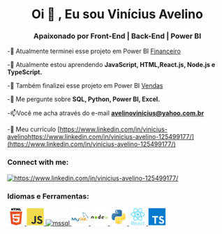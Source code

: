 <h1 align="center">Oi 👋 , Eu sou Vinícius Avelino</h1><h3 align="center">
Apaixonado por Front-End | Back-End | Power BI</h3>

-🔭 Atualmente terminei esse projeto em Power BI [Financeiro](https://1drv.ms/u/c/44fdfae855f3d53a/ETrV81Xo-v0ggESrAAAAAAABMvCCxgU6F2O3G2b6QrZzSA?e=JLhyy0)

-🌱 Atualmente estou aprendendo **JavaScript, HTML,React.js, Node.js e TypeScript.**

-👯 Também finalizei esse projeto em Power BI [Vendas](https://1drv.ms/u/c/44fdfae855f3d53a/ETrV81Xo-v0ggESqAAAAAAAB0ip57QewlAf5qgQmrjqmVg?e=rRV3Eg)

-💬 Me pergunte sobre **SQL, Python, Power BI, Excel.**

-📫Você me acha através do e-mail **avelinovinicius@yahoo.com.br**

-📄 Meu currículo [https://www.linkedin.com/in/vinicius-avelinohttps://www.linkedin.com/in/vinicius-avelino-125499177/](https://www.linkedin.com/in/vinicius-avelino-125499177/)

<h3 align="left">Connect with me:</h3><p align="left">

<a href="https://linkedin.com/in/https://www.linkedin.com/in/vinicius-avelino-125499177/" target="blank"><img align="center" src="https://raw.githubusercontent.com/rahuldkjain/github-profile-readme-generator/master/src/images/icons/Social/linked-in-alt.svg" alt="https://www.linkedin.com/in/vinicius-avelino-125499177/" height="30" width="40" /></a></p><h3 align="left">


Idiomas e Ferramentas: </h3>
<p align="esquerda"> <a href="https://www.w3.org/html/" target="_blank" rel="noreferrer"> <img src="https://raw.githubusercontent.com/devicons/devicon/master/icons/html5/html5-original-wordmark.svg" alt="html5" width="40" height="40"/> </a> <a href="https://developer.mozilla.org/en-US/docs/Web/JavaScript" target="_blank" rel="noreferrer"> <img src="https://raw.githubusercontent.com/devicons/devicon/master/icons/javascript/javascript-original.svg" alt="javascript" width="40" height="40"/> </a> <a href="https://www.microsoft.com/en-us/sql-server" target="_blank" rel="noreferrer"> <img src="https://www.svgrepo.com/show/303229/microsoft-sql-server-logo.svg" alt="mssql" width="40" height="40"/> </a> <a href="https://www.mysql.com/" target="_blank" rel="noreferrer"> <img src="https://raw.githubusercontent.com/devicons/devicon/master/icons/mysql/mysql-original-wordmark.svg" alt="mysql" width="40" height="40"/> </a> <a href="https://nodejs.org" target="_blank" rel="noreferrer"> <img src="https://raw.githubusercontent.com/devicons/devicon/master/icons/nodejs/nodejs-original-wordmark.svg" alt="nodejs" width="40" height="40"/> </a> <a href="https://www.python.org" target="_blank" rel="noreferrer"> <img src="https://raw.githubusercontent.com/devicons/devicon/master/icons/python/python-original.svg" alt="python" width="40" height="40"/> </a> <a href="https://reactjs.org/" target="_blank" rel="noreferrer"> <img src="https://raw.githubusercontent.com/devicons/devicon/master/icons/react/react-original-wordmark.svg" alt="react" width="40" height="40"/> </a> <a href="https://www.typescriptlang.org/" target="_blank" rel="noreferrer"> <img src="https://raw.githubusercontent.com/devicons/devicon/master/icons/typescript/typescript-original.svg" alt="typescript" width="40" height="40"/> </a> </p>

<!---
- 👋 Hi, I’m @ViniciusAvelinoSantos
- 👀 I’m interested in ...
- 🌱 I’m currently learning ...
- 💞️ I’m looking to collaborate on ...
- 📫 How to reach me ...


ViniciusAvelinoSantos/ViniciusAvelinoSantos is a ✨ special ✨ repository because its `README.md` (this file) appears on your GitHub profile.
You can click the Preview link to take a look at your changes.
--->
